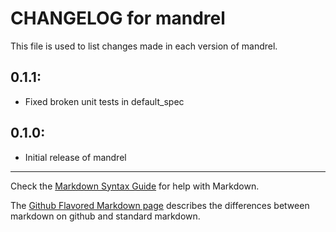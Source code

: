 # CHANGELOG for mandrel

This file is used to list changes made in each version of mandrel.

## 0.1.1:

* Fixed broken unit tests in default_spec

## 0.1.0:

* Initial release of mandrel

- - -
Check the [Markdown Syntax Guide](http://daringfireball.net/projects/markdown/syntax) for help with Markdown.

The [Github Flavored Markdown page](http://github.github.com/github-flavored-markdown/) describes the differences between markdown on github and standard markdown.
